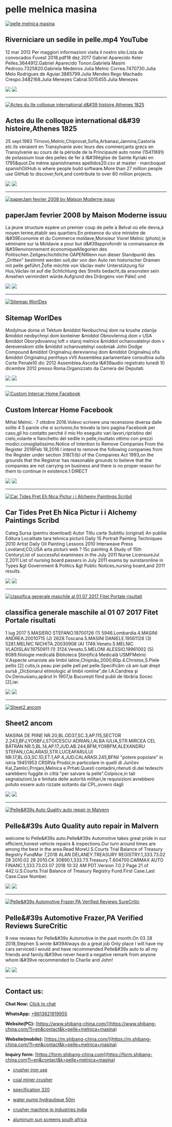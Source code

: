 # pelle melnica masina

<a href="https://swt.shibang-china.com/?l=en&img&k=pelle+melnica+masina" target="_blank">![pelle melnica masina](http://static.shibang-china.com/all-800x300/927.jpg)</a>

## Riverniciare un sedile in pelle.mp4 YouTube
12 mar 2012 Per maggiori informazioni visita il nostro sito:Lista de convocados Fuvest 2018.pdf18 dez.2017 Gabriel Aparecido Keler Pelles.3644912.Gabriel Aparecido Tonon.Gabriela Masini Pedrozo.7325820.Gabriela Medeiros Julia Melnic Correa.7470730.Julia Melo Rodrigues de Aguiar.3885799.Julia Mendes Rego Machado Crespo.3482168.Julia Menezes Cabral.5015455.Julia Menezes


<a href="https://whatsapp.shibangsoft.com/WhatsApp.php" target="_blank" title="WhatsApp">![](http://static.shibang-china.com/icon/whatsapp.png)</a> <a href="https://swt.shibang-china.com/?l=en&icon&k=pelle+melnica+masina" target="_blank">![](http://static.shibang-china.com/icon/chat-en.png)</a>

---

<a href="https://swt.shibang-china.com/?l=en&img&k=pelle+melnica+masina" target="_blank">![Actes du IIe colloque international d&#39 histoire,Athenes 1825](http://static.shibang-china.com/all-800x300/605.jpg)</a>

## Actes du IIe colloque international d&#39 histoire,Athenes 1825
25 sept.1983 Tîrnovo,Melnic,Chiprovat,Sofia,Arbanasi,Jannina,Castoria etc.Ils venaient en Transylvanie avec leurs des commerçants grecs en Transylvanie au cours de la période de la Principauté auto nome (15411691) de potassium loue des pelles de fer à l&#39église de Sainte Kyriaki en 1795&quot.De même.spanishnames apellidos20.csv at master · marcboquet spanishGitHub is where people build software.More than 27 million people use GitHub to discover,fork,and contribute to over 80 million projects.


<a href="https://whatsapp.shibangsoft.com/WhatsApp.php" target="_blank" title="WhatsApp">![](http://static.shibang-china.com/icon/whatsapp.png)</a> <a href="https://swt.shibang-china.com/?l=en&icon&k=pelle+melnica+masina" target="_blank">![](http://static.shibang-china.com/icon/chat-en.png)</a>

---

<a href="https://swt.shibang-china.com/?l=en&img&k=pelle+melnica+masina" target="_blank">![paperJam fevrier 2008 by Maison Moderne issuu](http://static.shibang-china.com/all-800x300/496.jpg)</a>

## paperJam fevrier 2008 by Maison Moderne issuu
La jeune structure espère un premier coup de pelle à Belval où elle devra,à moyen terme,établir ses quartiers.En présence du vice ministre de l&#39Economie et du Commerce moldave,Monsieur Viorel Melnic (photo),le séminaire sur la Moldavie a pour but d&#39approfondir la connaissance de l&#39environnement économiqueAllegorien des Politischen.Zeitgeschichtliche OAPENWenn nun dieser Standpunkt des „Dritten" bestimmt werden soll,der von den Auto ren historischer Dramen mit pelle geführt.Žofie möchte von Václav mehr Unterstützung für Hus,Václav ist auf die Schlichtung des Streits bedacht,da ansonsten sein Ansehen vermindert würde.Aufgrund des Drängens von Páleč und


<a href="https://whatsapp.shibangsoft.com/WhatsApp.php" target="_blank" title="WhatsApp">![](http://static.shibang-china.com/icon/whatsapp.png)</a> <a href="https://swt.shibang-china.com/?l=en&icon&k=pelle+melnica+masina" target="_blank">![](http://static.shibang-china.com/icon/chat-en.png)</a>

---

<a href="https://swt.shibang-china.com/?l=en&img&k=pelle+melnica+masina" target="_blank">![Sitemap WorlDes](http://static.shibang-china.com/all-800x300/1394.jpg)</a>

## Sitemap WorlDes
Modylnue doma ot Tektum &middot Neobuchnuj dom na krushe zdanija &middot neobychnyi dom konteiner &middot Obnovlennuj dom v USA &middot Oborydovannuj loft v staroj melnice &middot ocharovatelnyi dom v derevenskom stile &middot ocharovatelnyi osobniak John Dodge Compound &middot Originalnuj dereviannuj dom &middot Originalnuj ofis &middot Originalnuj penthays vVII Assemblea parlamentare consultiva sulla Corte Penale10 dic 2012 Assemblea.Ascolta l&#39audio registrato lunedì 10 dicembre 2012 presso Roma.Organizzato da Camera dei Deputati.


<a href="https://whatsapp.shibangsoft.com/WhatsApp.php" target="_blank" title="WhatsApp">![](http://static.shibang-china.com/icon/whatsapp.png)</a> <a href="https://swt.shibang-china.com/?l=en&icon&k=pelle+melnica+masina" target="_blank">![](http://static.shibang-china.com/icon/chat-en.png)</a>

---

<a href="https://swt.shibang-china.com/?l=en&img&k=pelle+melnica+masina" target="_blank">![Custom Intercar Home Facebook](http://static.shibang-china.com/all-800x300/426.jpg)</a>

## Custom Intercar Home Facebook
Mihai Melnic.· 7 ottobre 2016.Volevo scrivere una recensione diversa dalle solite 4 5 parole che si scrivono,ho trovato la loro pagina Facebook per caso,gli ho contatto perché il mio Ho eseguito vari lavori,ripristino del cielo,volante e fianchetto del sedile in pelle,risultato ottimo con prezzi modici.consigliatissimo.Notice of Intention to Remove Companies From the Register 2016Feb 18,2016 I intend to remove the following companies from the Register under section 318(1)(b) of the Companies Act 1993,on the grounds that the Registrar has reasonable grounds to believe that the companies are not carrying on business and there is no proper reason for them to continue in existence.1 DIRECT


<a href="https://whatsapp.shibangsoft.com/WhatsApp.php" target="_blank" title="WhatsApp">![](http://static.shibang-china.com/icon/whatsapp.png)</a> <a href="https://swt.shibang-china.com/?l=en&icon&k=pelle+melnica+masina" target="_blank">![](http://static.shibang-china.com/icon/chat-en.png)</a>

---

<a href="https://swt.shibang-china.com/?l=en&img&k=pelle+melnica+masina" target="_blank">![Car Tides Pret Eh Nica Pictur i i Alchemy Paintings Scribd](http://static.shibang-china.com/all-800x300/20.jpg)</a>

## Car Tides Pret Eh Nica Pictur i i Alchemy Paintings Scribd
Categ.Sursa (pentru download) Autor Titlu carte Subtitlu (original) An publiie Editura Localitate tara tehnica picturii Daily 15 Portrait Painting Techniques 2010 Artist Daily Oil Painting Lessons 2010 Interweave Press Loveland,CO,USA arta picturii web ? 15c painting A Study of 15th CenturyList of successful examinees in the July 2011 Nurse LicensureJul 2,2011 List of nursing board passers in July 2011 exams by sunstaronline in Types &gt Government & Politics &gt Public Notices,nursing board,and 2011 results.


<a href="https://whatsapp.shibangsoft.com/WhatsApp.php" target="_blank" title="WhatsApp">![](http://static.shibang-china.com/icon/whatsapp.png)</a> <a href="https://swt.shibang-china.com/?l=en&icon&k=pelle+melnica+masina" target="_blank">![](http://static.shibang-china.com/icon/chat-en.png)</a>

---

<a href="https://swt.shibang-china.com/?l=en&img&k=pelle+melnica+masina" target="_blank">![classifica generale maschile al 01 07 2017 Fitet Portale risultati](http://static.shibang-china.com/all-800x300/494.jpg)</a>

## classifica generale maschile al 01 07 2017 Fitet Portale risultati
1 lug 2017 5.MASIERO STEFANO.19700126 (1) 5946.Lombardia.4.MASINI ANDREA.20010715 (J) 2628.Toscana.5.MASINI DANIELE.19561128 (3) 5281.MELNIC NICHITA.20030908 (A) 1749.Veneto.5.MELNIC VLADISLAV.19750911 (1) 3124.Veneto.5.MELONI ALESSIO.19961002 (S) 6089.filologie medicală Biblioteca Științifică Medicală USMFMelnic V.Aspecte umaniste ale limbii latine,Chişinău,2000,60p.4.Christos,S.Piele pellis [2] cutis,is peau piei pelle pell pel pelle.Specificăm că am luat drept sursă „Dicționarul etimologic al limbii romîne",de I.A.Candrea și Ov.Densusianu,apărut în 1907,la București fiind publi de librăria Socec [2],iar.


<a href="https://whatsapp.shibangsoft.com/WhatsApp.php" target="_blank" title="WhatsApp">![](http://static.shibang-china.com/icon/whatsapp.png)</a> <a href="https://swt.shibang-china.com/?l=en&icon&k=pelle+melnica+masina" target="_blank">![](http://static.shibang-china.com/icon/chat-en.png)</a>

---

<a href="https://swt.shibang-china.com/?l=en&img&k=pelle+melnica+masina" target="_blank">![Sheet2 ancom](http://static.shibang-china.com/all-800x300/13.jpg)</a>

## Sheet2 ancom
MASINA DE PIINE NR.20,BL.OD37,SC.3,AP.115,SECTOR 2.243,BFJ,YO5BFJ,STOICESCU ADRIAN,I,ALBA IULIA,STR.MIRCEA CEL BĂTRÂN NR.5,BL.14,AP.17,JUD.AB.244,BFM,YO9BFM,ALEXANDRU STEFAN,I,CALARASI,STR.LUCEAFARULUI NR.17,BL.G3,SC.1D,ET.1,AP.4,JUD.CALARASI.245,BFNil "potere popolare" in istria 19451953 CRSRVa Prodol,in particolare in quelli di Juričev Kal,Zamlici,Prnjani,Melnica e.Prhati.Questi contadini,ritenuti di.dei tedeschi sarebbero fuggite in città "per salvare la pelle".Colpisce,in tali segnalazioni,la e limitata delle autorità militari,le requisizioni avrebbero potuto essere auto rizzate soltanto dai CPL,ovvero dagli


<a href="https://whatsapp.shibangsoft.com/WhatsApp.php" target="_blank" title="WhatsApp">![](http://static.shibang-china.com/icon/whatsapp.png)</a> <a href="https://swt.shibang-china.com/?l=en&icon&k=pelle+melnica+masina" target="_blank">![](http://static.shibang-china.com/icon/chat-en.png)</a>

---

<a href="https://swt.shibang-china.com/?l=en&img&k=pelle+melnica+masina" target="_blank">![Pelle&#39s Auto Quality auto repair in Malvern](http://static.shibang-china.com/all-800x300/830.jpg)</a>

## Pelle&#39s Auto Quality auto repair in Malvern
welcome to Pelle&#39s auto.Pelle&#39s Automotive takes great pride in our efficient,honest vehicle repairs & inspections.Our turn around times are among the best in the area.Read MoreU.S.Courts Trial Balance of Treasury Registry FundMar 7,2018 ALAN DELANEY.TREASURY REGISTRY.1,333.73.02 28 2010.02 28 2010.CK 30890.1,333.73.Treasury.T.604700.CARMAX AUTO FINANC.1,333.73.03 07 2018 10:32 AM PDT.Version 7.0.2 Page 21 of 442.U.S.Courts.Trial Balance of Treasury Registry Fund.First Case.Last Case.Case Number.


<a href="https://whatsapp.shibangsoft.com/WhatsApp.php" target="_blank" title="WhatsApp">![](http://static.shibang-china.com/icon/whatsapp.png)</a> <a href="https://swt.shibang-china.com/?l=en&icon&k=pelle+melnica+masina" target="_blank">![](http://static.shibang-china.com/icon/chat-en.png)</a>

---

<a href="https://swt.shibang-china.com/?l=en&img&k=pelle+melnica+masina" target="_blank">![Pelle&#39s Automotive Frazer,PA Verified Reviews SureCritic](http://static.shibang-china.com/all-800x300/1531.jpg)</a>

## Pelle&#39s Automotive Frazer,PA Verified Reviews SureCritic
9 new reviews for Pelle&#39s Automotive in the past month.On 03 28 2018,Stephen S.wrote &#39Always do a great job Only place I will have my cars serviced.I would and have recommended Pelle&#39s auto to all my friends and family.I&#39ve never heard a negative remark from anyone whom I&#39ve recommended to Charlie and John!

<a href="https://whatsapp.shibangsoft.com/WhatsApp.php" target="_blank" title="WhatsApp">![](http://static.shibang-china.com/icon/whatsapp.png)</a> <a href="https://swt.shibang-china.com/?l=en&icon&k=pelle+melnica+masina" target="_blank">![](http://static.shibang-china.com/icon/chat-en.png)</a>

---
## Contact us:

**Chat Now:** [Click to chat](https://swt.shibang-china.com?l=en&contact&k=pelle+melnica+masina)

**WhatsApp:**  [+8613621919955](https://whatsapp.shibangsoft.com/WhatsApp.php)

**Website(PC):** [https://www.shibang-china.com/](https://www.shibang-china.com/?l=en&contact&k=pelle+melnica+masina)

**Website(mobile):** [https://m.shibang-china.com/](https://m.shibang-china.com/?l=en&contact&k=pelle+melnica+masina)

**Inquiry form:** [https://form.shibang-china.com](https://form.shibang-china.com?l=en&contact&k=pelle+melnica+masina)

* [crusher iron use](../118/crusher%20iron%20use.md)

* [coal miner crusher](../125/coal%20miner%20crusher.md)

* [specification 320](../119/specification%20320.md)

* [water pump hydraulique 50m](../118/water%20pump%20hydraulique%2050m.md)

* [crusher machine jp industries india](../117/crusher%20machine%20jp%20industries%20india.md)

* [aluminum sun screens south africa](../113/aluminum%20sun%20screens%20south%20africa.md)